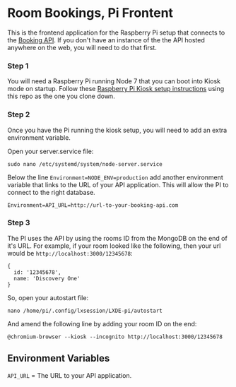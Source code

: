 # Room Bookings, Pi Frontent

This is the frontend application for the Raspberry Pi setup that connects to the [Booking API](https://github.com/gunjam/booking-api). If you don't have an instance of the the API hosted anywhere on the web, you will need to do that first.

### Step 1

You will need a Raspberry Pi running Node 7 that you can boot into Kiosk mode on startup. Follow these [Raspberry Pi Kiosk setup instructions](https://github.com/abbott567/raspberry-pi-kiosk) using this repo as the one you clone down.

### Step 2

Once you have the Pi running the kiosk setup, you will need to add an extra environment variable.

Open your server.service file:

```
sudo nano /etc/systemd/system/node-server.service
```

Below the line `Environment=NODE_ENV=production` add another environment variable that links to the URL of your API application. This will allow the PI to connect to the right database.

```
Environment=API_URL=http://url-to-your-booking-api.com
```

### Step 3

The PI uses the API by using the rooms ID from the MongoDB on the end of it's URL. For example, if your room looked like the following, then your url would be `http://localhost:3000/12345678`:

```
{
  id: '12345678',
  name: 'Discovery One'
}
```

So, open your autostart file:

```
nano /home/pi/.config/lxsession/LXDE-pi/autostart
```

And amend the following line by adding your room ID on the end:

```
@chromium-browser --kiosk --incognito http://localhost:3000/12345678
```

## Environment Variables

`API_URL` = The URL to your API application.
